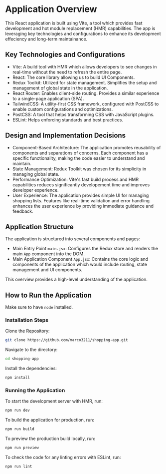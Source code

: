 # Application Overview 

This React application is built using Vite, a tool which provides fast development and hot module replacement (HMR) capabilities. The app is leveraging key technologies and configurations to enhance its development effeciency and long-term maintainance. 

## Key Technologies and Configurations

- Vite: A build tool with HMR which allows developers to see changes in real-time without the need to refresh the entire page.
- React: The core library allowing us to build UI Components.
- Redux Toolkit: Utilized for state management. Simplifies the setup and management of global state in the application. 
- React Router: Enables client-side routing. Provides a similar experience to a single-page application (SPA).
- TailwindCSS: A utility-first CSS framework, configured with PostCSS to enable custom configurations and optimizations.
- PostCSS: A tool that helps transforming CSS with JavaScript plugins. 
- ESLint: Helps enforcing standards and best practices. 

## Design and Implementation Decisions

- Component-Based Architecture: The application promotes reusability of components and separations of concerns. Each component has a specific functionality, making the code easier to understand and maintain. 
- State Management: Redux Toolkit was chosen for its simplicity in managing global state.
- Performance Optimization: Vite's fast build process and HMR capabilities reduces significantly developement time and improves developer experience. 
- User Experience: The application provides simple UI for managing shopping lists. Features like real-time validation and error handling enhances the user experience by providing immediate guidance and feedback. 

## Application Structure

The application is structured into several components and pages: 

- Main Entry Point `main.jsx`: Configures the Redux store and renders the main `App` component into the DOM. 
- Main Application Component `App.jsx`: Contains the core logic and components of the application which would include routing, state management and UI components. 

This overview provides a high-level understanding of the application. 

## How to Run the Application

Make sure to have `node` installed.

### Installation Steps 

Clone the Repository: 

```bash
git clone https://github.com/marco3211/shopping-app.git
```

Navigate to the directory: 

```bash
cd shopping-app
```

Install the dependencies: 

```bash
npm install 
```

### Running the Application

To start the development server with HMR, run: 

```bash
npm run dev
```

To build the application for production, run: 

```bash
npm run build
```

To preview the production build locally, run: 

```bash
npm run preview
```

To check the code for any linting errors with ESLint, run:

```bash
npm run lint
```
